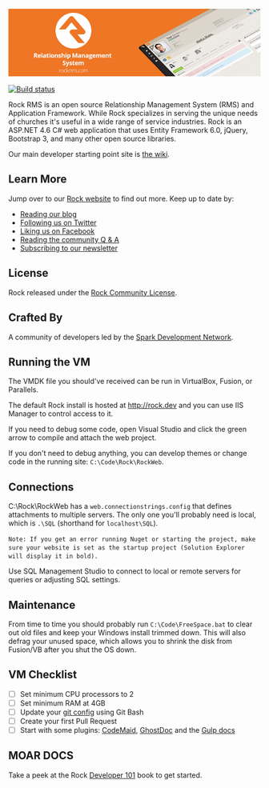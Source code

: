 ![Rock RMS](https://raw.githubusercontent.com/SparkDevNetwork/Rock/develop/Images/github-banner.png)

[![Build status](https://ci.appveyor.com/api/projects/status/om3ddkynyoobdnpf/branch/master?svg=true)](https://ci.appveyor.com/project/NewSpring/rock/branch/master)

Rock RMS is an open source Relationship Management System (RMS) and Application 
Framework. While Rock specializes in serving the unique needs of churches it's
useful in a wide range of service industries.  Rock is an ASP.NET 4.6 C# web application
that uses Entity Framework 6.0, jQuery, Bootstrap 3, and many other open source libraries.

Our main developer starting point site is [the wiki](https://github.com/SparkDevNetwork/Rock/wiki).

## Learn More

Jump over to our [Rock website](http://www.rockrms.com/) to find out more. Keep up to date by:

* [Reading our blog](http://www.rockrms.com/Rock/Connect)
* [Following us on Twitter](http://www.twitter.com/therockrms)
* [Liking us on Facebook](http://www.facebook.com/therockrms)
* [Reading the community Q & A](http://www.rockrms.com/Rock/Ask)
* [Subscribing to our newsletter](http://www.rockrms.com/Rock/Subscribe)

## License
Rock released under the [Rock Community License](http://www.rockrms.com/license).

## Crafted By

A community of developers led by the [Spark Development Network](http://www.sparkdevnetwork.com/).

## Running the VM

The VMDK file you should've received can be run in VirtualBox, Fusion, or Parallels.

The default Rock install is hosted at http://rock.dev and you can use IIS Manager to control access to it.

If you need to debug some code, open Visual Studio and click the green arrow to compile and attach the web project.

If you don't need to debug anything, you can develop themes or change code in the running site: `C:\Code\Rock\RockWeb`.

## Connections

C:\Rock\RockWeb has a `web.connectionstrings.config` that defines attachments to multiple servers.  The only one you'll probably need is local, which is `.\SQL` (shorthand for `localhost\SQL`).  

``` Note: If you get an error running Nuget or starting the project, make sure your website is set as the startup project (Solution Explorer will display it in bold).  ```

Use SQL Management Studio to connect to local or remote servers for queries or adjusting SQL settings.

## Maintenance

From time to time you should probably run `C:\Code\FreeSpace.bat` to clear out old files and keep your Windows install trimmed down.  This will also defrag your unused space, which allows you to shrink the disk from Fusion/VB after you shut the OS down.

## VM Checklist

- [ ] Set minimum CPU processors to 2 
- [ ] Set minimum RAM at 4GB
- [ ] Update your [git config](https://git-scm.com/book/en/v2/Getting-Started-First-Time-Git-Setup) using Git Bash
- [ ] Create your first Pull Request 
- [ ] Start with some plugins: [CodeMaid](https://visualstudiogallery.msdn.microsoft.com/76293c4d-8c16-4f4a-aee6-21f83a571496), [GhostDoc](https://visualstudiogallery.msdn.microsoft.com/46A20578-F0D5-4B1E-B55D-F001A6345748) and the [Gulp docs](https://webtooling.visualstudio.com/task-runners/gulp/)

## MOAR DOCS

Take a peek at the Rock [Developer 101](http://www.rockrms.com/Rock/Developer/BookContent/16/16) book to get started.

